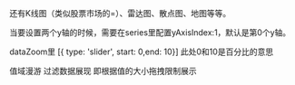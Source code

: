 还有K线图（类似股票市场的=）、雷达图、散点图、地图等等。

当要设置两个y轴的时候，需要在series里配置yAxisIndex:1，默认是第0个y轴。

dataZoom里 [{ type: 'slider', start: 0,end: 10}] 此处0和10是百分比的意思

值域漫游 过滤数据展现 即根据值的大小拖拽限制展示
